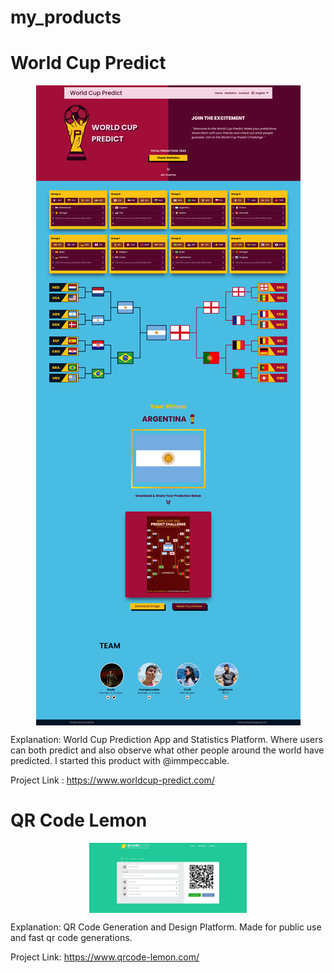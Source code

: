 # my_products


# World Cup Predict

<p align="center" width="40%"><img align="center" src="WorldCup.png"/></p>


Explanation: 
  World Cup Prediction App and Statistics Platform. Where users can both predict and also observe what other people
  around the world have predicted. I started this product with @immpeccable.

Project Link : https://www.worldcup-predict.com/

# QR Code Lemon

<p align="center" width="100%"><img align="center" width="50%" src="QRLemon.png"/></p>

Explanation:
  QR Code Generation and Design Platform. Made for public use and fast qr code generations.
  
Project Link: https://www.qrcode-lemon.com/
